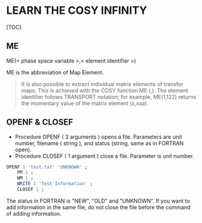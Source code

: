 # LEARN THE COSY INFINITY

[TOC]



## ME

ME(< phase space variable >,< element identifier >)

ME is the abbreviation of Map Element.

> It is also possible to extract individual matrix elements of transfer maps. This is achieved with the COSY function ME (<phase space variable>,<element identifier>).
> The element identifier  follows TRANSPORT notation; for example, ME(1,122) returns the momentary value of the matrix element (x,xaa).

## OPENF & CLOSEF

- Procedure OPENF ( 3 arguments ) opens a file. Parameters are unit number, filename ( string ), and status (string, same as in FORTRAN open).
- Procedure CLOSEF ( 1 argument )  close a file. Parameter is unit number.

```fortran
OPENF 1 'test.txt' 'UNKNOWN' ;
	PM 1 ;
	WM 1 ;
	WRITE 1 'Test Information' ;
	CLOSEF 1 ;
```

The status in FORTRAN is "NEW", "OLD" and "UNKNOWN". If you want to add information in the same file, do not close the file before the command of adding information.



